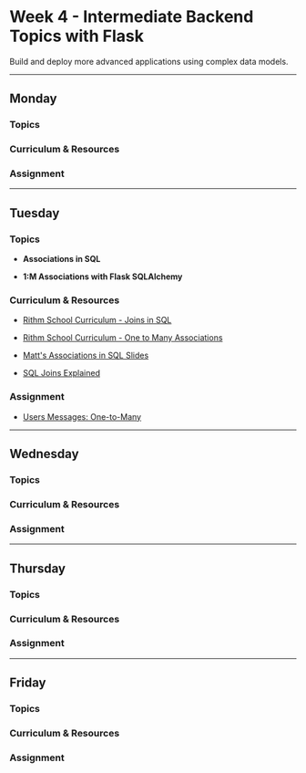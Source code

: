 # Week 4 - Intermediate Backend Topics with Flask

Build and deploy more advanced applications using complex data models.

---

## Monday

### Topics

### Curriculum & Resources

### Assignment

---

## Tuesday

### Topics

- **Associations in SQL**

- **1:M Associations with Flask SQLAlchemy**

### Curriculum & Resources

- [Rithm School Curriculum - Joins in SQL](https://www.rithmschool.com/courses/flask-fundamentals/sql-joins)

- [Rithm School Curriculum - One to Many Associations](https://www.rithmschool.com/courses/flask-fundamentals/one-to-many-associations)

- [Matt's Associations in SQL Slides](https://slides.com/mmmaaatttttt/associations-in-sql#/)

- [SQL Joins Explained](http://www.sql-join.com/)

### Assignment

- [Users Messages: One-to-Many](https://github.com/rithmschool/users_messages_flask/blob/master/readme-one-to-many.md)

---

## Wednesday

### Topics

### Curriculum & Resources

### Assignment

---

## Thursday

### Topics

### Curriculum & Resources

### Assignment

---

## Friday

### Topics

### Curriculum & Resources

### Assignment
